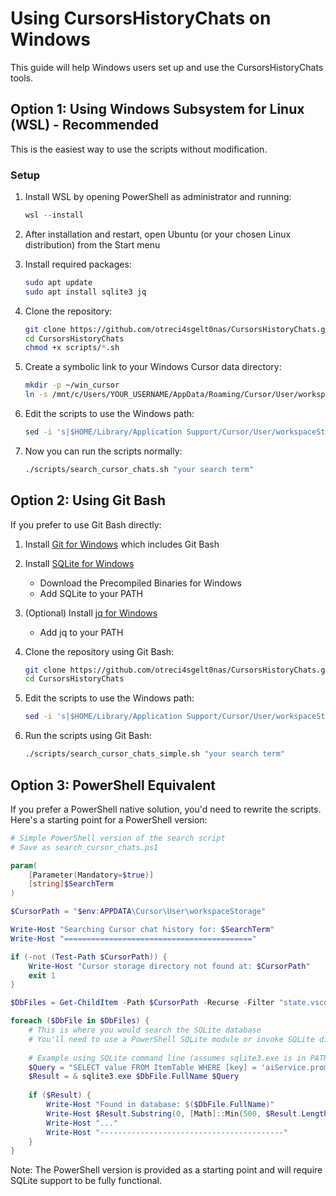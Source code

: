 # Using CursorsHistoryChats on Windows

This guide will help Windows users set up and use the CursorsHistoryChats tools.

## Option 1: Using Windows Subsystem for Linux (WSL) - Recommended

This is the easiest way to use the scripts without modification.

### Setup

1. Install WSL by opening PowerShell as administrator and running:
   ```powershell
   wsl --install
   ```

2. After installation and restart, open Ubuntu (or your chosen Linux distribution) from the Start menu

3. Install required packages:
   ```bash
   sudo apt update
   sudo apt install sqlite3 jq
   ```

4. Clone the repository:
   ```bash
   git clone https://github.com/otreci4sgelt0nas/CursorsHistoryChats.git
   cd CursorsHistoryChats
   chmod +x scripts/*.sh
   ```

5. Create a symbolic link to your Windows Cursor data directory:
   ```bash
   mkdir -p ~/win_cursor
   ln -s /mnt/c/Users/YOUR_USERNAME/AppData/Roaming/Cursor/User/workspaceStorage ~/win_cursor/workspaceStorage
   ```

6. Edit the scripts to use the Windows path:
   ```bash
   sed -i 's|$HOME/Library/Application Support/Cursor/User/workspaceStorage|$HOME/win_cursor/workspaceStorage|g' scripts/*.sh
   ```

7. Now you can run the scripts normally:
   ```bash
   ./scripts/search_cursor_chats.sh "your search term"
   ```

## Option 2: Using Git Bash

If you prefer to use Git Bash directly:

1. Install [Git for Windows](https://git-scm.com/download/win) which includes Git Bash

2. Install [SQLite for Windows](https://www.sqlite.org/download.html)
   - Download the Precompiled Binaries for Windows
   - Add SQLite to your PATH

3. (Optional) Install [jq for Windows](https://stedolan.github.io/jq/download/)
   - Add jq to your PATH

4. Clone the repository using Git Bash:
   ```bash
   git clone https://github.com/otreci4sgelt0nas/CursorsHistoryChats.git
   cd CursorsHistoryChats
   ```

5. Edit the scripts to use the Windows path:
   ```bash
   sed -i 's|$HOME/Library/Application Support/Cursor/User/workspaceStorage|$APPDATA/Cursor/User/workspaceStorage|g' scripts/*.sh
   ```

6. Run the scripts using Git Bash:
   ```bash
   ./scripts/search_cursor_chats_simple.sh "your search term"
   ```

## Option 3: PowerShell Equivalent

If you prefer a PowerShell native solution, you'd need to rewrite the scripts. Here's a starting point for a PowerShell version:

```powershell
# Simple PowerShell version of the search script
# Save as search_cursor_chats.ps1

param(
    [Parameter(Mandatory=$true)]
    [string]$SearchTerm
)

$CursorPath = "$env:APPDATA\Cursor\User\workspaceStorage"

Write-Host "Searching Cursor chat history for: $SearchTerm"
Write-Host "=========================================="

if (-not (Test-Path $CursorPath)) {
    Write-Host "Cursor storage directory not found at: $CursorPath"
    exit 1
}

$DbFiles = Get-ChildItem -Path $CursorPath -Recurse -Filter "state.vscdb" -File

foreach ($DbFile in $DbFiles) {
    # This is where you would search the SQLite database
    # You'll need to use a PowerShell SQLite module or invoke SQLite directly
    
    # Example using SQLite command line (assumes sqlite3.exe is in PATH):
    $Query = "SELECT value FROM ItemTable WHERE [key] = 'aiService.prompts' AND value LIKE '%$SearchTerm%' LIMIT 1;"
    $Result = & sqlite3.exe $DbFile.FullName $Query
    
    if ($Result) {
        Write-Host "Found in database: $($DbFile.FullName)"
        Write-Host $Result.Substring(0, [Math]::Min(500, $Result.Length))
        Write-Host "..."
        Write-Host "-----------------------------------------"
    }
}
```

Note: The PowerShell version is provided as a starting point and will require SQLite support to be fully functional. 